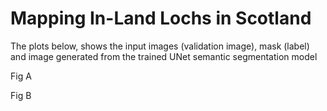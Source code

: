 # Mapping In-Land Lochs in Scotland

The plots below, shows the input images (validation image), mask (label) and image generated from the trained UNet semantic segmentation model

Fig A
<img src='' >


Fig B
<img src='' >
